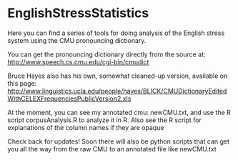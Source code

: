 # EnglishStressStatistics
Here you can find a series of tools for doing analysis of the English stress system using the CMU pronouncing dictionary.

You can get the pronouncing dictionary directly from the source at:
http://www.speech.cs.cmu.edu/cgi-bin/cmudict

Bruce Hayes also has his own, somewhat cleaned-up version, available on this page:
http://www.linguistics.ucla.edu/people/hayes/BLICK/CMUDictionaryEditedWithCELEXFrequenciesPublicVersion2.xls

At the moment, you can see my annotated cmu: newCMU.txt, and use the R script corpusAnalysis.R to analyze it in R.  Also see the R script for explanations of the column names if they are opaque

Check back for updates!  Soon there will also be python scripts that can get you all the way from the raw CMU to an annotated file like newCMU.txt
